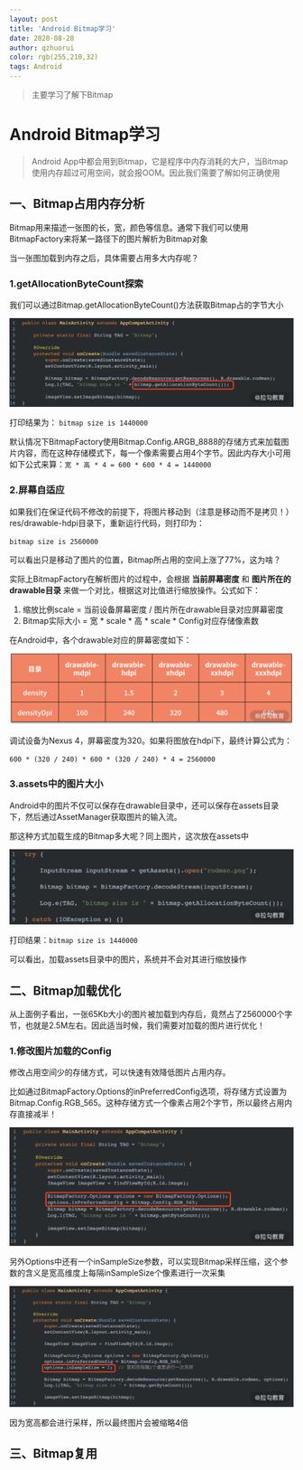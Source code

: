 ```yaml
---
layout: post
title: 'Android Bitmap学习'
date: 2020-08-28
author: qzhuorui
color: rgb(255,210,32)
tags: Android
---
```




>主要学习了解下Bitmap

# Android Bitmap学习

> Android App中都会用到Bitmap，它是程序中内存消耗的大户，当Bitmap使用内存超过可用空间，就会报OOM。因此我们需要了解如何正确使用

## 一、Bitmap占用内存分析

Bitmap用来描述一张图的长，宽，颜色等信息。通常下我们可以使用BitmapFactory来将某一路径下的图片解析为Bitmap对象

当一张图加载到内存之后，具体需要占用多大内存呢？

### 1.getAllocationByteCount探索

我们可以通过Bitmap.getAllocationByteCount()方法获取Bitmap占的字节大小

![1](/screenshot/AndroidBitmap学习/1.png)

打印结果为： `bitmap size is 1440000` 

默认情况下BitmapFactory使用Bitmap.Config.ARGB_8888的存储方式来加载图片内容，而在这种存储模式下，每一个像素需要占用4个字节。因此内存大小可用如下公式来算：`宽 * 高 * 4 = 600 * 600 * 4 = 1440000` 

### 2.屏幕自适应

如果我们在保证代码不修改的前提下，将图片移动到（注意是移动而不是拷贝！）res/drawable-hdpi目录下，重新运行代码，则打印为：

`bitmap size is 2560000` 

可以看出只是移动了图片的位置，Bitmap所占用的空间上涨了77%，这为啥？

实际上BitmapFactory在解析图片的过程中，会根据 **当前屏幕密度** 和 **图片所在的drawable目录** 来做一个对比，根据这对比值进行缩放操作。公式如下：

1. 缩放比例scale = 当前设备屏幕密度 / 图片所在drawable目录对应屏幕密度
2. Bitmap实际大小 = 宽 * scale * 高 * scale * Config对应存储像素数

在Android中，各个drawable对应的屏幕密度如下：

![2](/screenshot/AndroidBitmap学习/2.png)

调试设备为Nexus 4，屏幕密度为320。如果将图放在hdpi下，最终计算公式为：

`600 * (320 / 240) * 600 * (320 / 240) * 4 = 2560000`

### 3.assets中的图片大小

Android中的图片不仅可以保存在drawable目录中，还可以保存在assets目录下，然后通过AssetManager获取图片的输入流。

那这种方式加载生成的Bitmap多大呢？同上图片，这次放在assets中

![3](/screenshot/AndroidBitmap学习/3.png)

打印结果：`bitmap size is 1440000`

可以看出，加载assets目录中的图片，系统并不会对其进行缩放操作

## 二、Bitmap加载优化

从上面例子看出，一张65Kb大小的图片被加载到内存后，竟然占了2560000个字节，也就是2.5M左右。因此适当时候，我们需要对加载的图片进行优化！

### 1.修改图片加载的Config

修改占用空间少的存储方式，可以快速有效降低图片占用内存。

比如通过BitmapFactory.Options的inPreferredConfig选项，将存储方式设置为Bitmap.Config.RGB_565。这种存储方式一个像素占用2个字节，所以最终占用内存直接减半！

![4](/screenshot/AndroidBitmap学习/4.png)

另外Options中还有一个inSampleSize参数，可以实现Bitmap采样压缩，这个参数的含义是宽高维度上每隔inSampleSize个像素进行一次采集

![5](/screenshot/AndroidBitmap学习/5.png)

因为宽高都会进行采样，所以最终图片会被缩略4倍

## 三、Bitmap复用

































